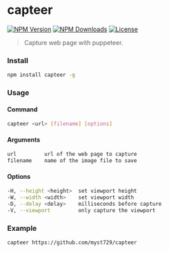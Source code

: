 # capteer

[![NPM Version](https://img.shields.io/npm/v/capteer.svg?style=flat)](https://www.npmjs.com/package/capteer) 
[![NPM Downloads](https://img.shields.io/npm/dm/capteer.svg?style=flat)](https://www.npmjs.com/package/capteer) 
[![License](https://img.shields.io/npm/l/capteer.svg?style=flat)](https://www.npmjs.com/package/capteer) 

> Capture web page with puppeteer.

### Install

```sh
npm install capteer -g
```


### Usage

#### Command

```sh
capteer <url> [filename] [options]
```

#### Arguments

```sh
url         url of the web page to capture
filename    name of the image file to save
```

#### Options

```sh
-H, --height <height>  set viewport height
-W, --width <width>    set viewport width
-D, --delay <delay>    milliseconds before capture
-V, --viewport         only capture the viewport
```

### Example

```sh
capteer https://github.com/myst729/capteer
```
